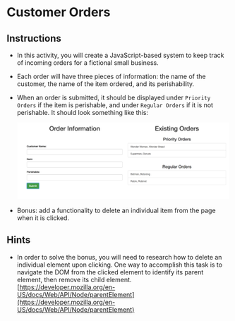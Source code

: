 # Customer Orders

## Instructions

* In this activity, you will create a JavaScript-based system to keep track of incoming orders for a fictional small business.

* Each order will have three pieces of information: the name of the customer, the name of the item ordered, and its perishability.

* When an order is submitted, it should be displayed under `Priority Orders` if the item is perishable, and under `Regular Orders` if it is not perishable. It should look something like this:

  ![order.png](Images/order.png)

* Bonus: add a functionality to delete an individual item from the page when it is clicked.

## Hints

* In order to solve the bonus, you will need to research how to delete an individual element upon clicking. One way to accomplish this task is to navigate the DOM from the clicked element to identify its parent element, then remove its child element. [https://developer.mozilla.org/en-US/docs/Web/API/Node/parentElement](https://developer.mozilla.org/en-US/docs/Web/API/Node/parentElement)
